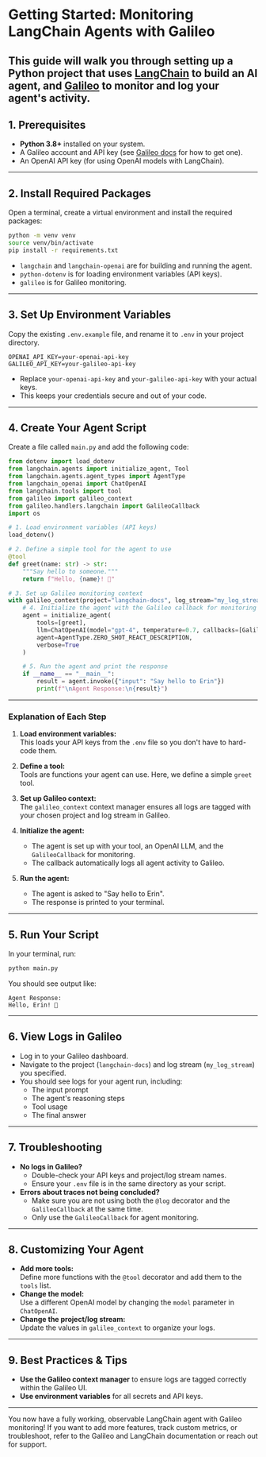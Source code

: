 # Getting Started: Monitoring LangChain Agents with Galileo

This guide will walk you through setting up a Python project that uses [LangChain](https://python.langchain.com/) to build an AI agent, and [Galileo](https://www.rungalileo.io/) to monitor and log your agent's activity.
---

## 1. Prerequisites

- **Python 3.8+** installed on your system.
- A Galileo account and API key (see [Galileo docs](https://docs.rungalileo.io/) for how to get one).
- An OpenAI API key (for using OpenAI models with LangChain).

---

## 2. Install Required Packages

Open a terminal, create a virtual environment and install the required packages:

```sh
python -m venv venv
source venv/bin/activate
pip install -r requirements.txt
```

- `langchain` and `langchain-openai` are for building and running the agent.
- `python-dotenv` is for loading environment variables (API keys).
- `galileo` is for Galileo monitoring.

---

## 3. Set Up Environment Variables

Copy the existing `.env.example` file, and rename it to `.env` in your project directory. 

```
OPENAI_API_KEY=your-openai-api-key
GALILEO_API_KEY=your-galileo-api-key
```

- Replace `your-openai-api-key` and `your-galileo-api-key` with your actual keys.
- This keeps your credentials secure and out of your code.

---

## 4. Create Your Agent Script

Create a file called `main.py` and add the following code:

```python
from dotenv import load_dotenv
from langchain.agents import initialize_agent, Tool
from langchain.agents.agent_types import AgentType
from langchain_openai import ChatOpenAI
from langchain.tools import tool
from galileo import galileo_context
from galileo.handlers.langchain import GalileoCallback
import os

# 1. Load environment variables (API keys)
load_dotenv()

# 2. Define a simple tool for the agent to use
@tool
def greet(name: str) -> str:
    """Say hello to someone."""
    return f"Hello, {name}! 👋"

# 3. Set up Galileo monitoring context
with galileo_context(project="langchain-docs", log_stream="my_log_stream"):
    # 4. Initialize the agent with the Galileo callback for monitoring
    agent = initialize_agent(
        tools=[greet],
        llm=ChatOpenAI(model="gpt-4", temperature=0.7, callbacks=[GalileoCallback()]),
        agent=AgentType.ZERO_SHOT_REACT_DESCRIPTION,
        verbose=True
    )

    # 5. Run the agent and print the response
    if __name__ == "__main__":
        result = agent.invoke({"input": "Say hello to Erin"})
        print(f"\nAgent Response:\n{result}")
```

---

### Explanation of Each Step

1. **Load environment variables:**  
   This loads your API keys from the `.env` file so you don't have to hard-code them.

2. **Define a tool:**  
   Tools are functions your agent can use. Here, we define a simple `greet` tool.

3. **Set up Galileo context:**  
   The `galileo_context` context manager ensures all logs are tagged with your chosen project and log stream in Galileo.

4. **Initialize the agent:**  
   - The agent is set up with your tool, an OpenAI LLM, and the `GalileoCallback` for monitoring.
   - The callback automatically logs all agent activity to Galileo.

5. **Run the agent:**  
   - The agent is asked to "Say hello to Erin".
   - The response is printed to your terminal.

---

## 5. Run Your Script

In your terminal, run:

```sh
python main.py
```

You should see output like:

```
Agent Response:
Hello, Erin! 👋
```

---

## 6. View Logs in Galileo

- Log in to your Galileo dashboard.
- Navigate to the project (`langchain-docs`) and log stream (`my_log_stream`) you specified.
- You should see logs for your agent run, including:
  - The input prompt
  - The agent's reasoning steps
  - Tool usage
  - The final answer

---

## 7. Troubleshooting

- **No logs in Galileo?**
  - Double-check your API keys and project/log stream names.
  - Ensure your `.env` file is in the same directory as your script.
- **Errors about traces not being concluded?**
  - Make sure you are not using both the `@log` decorator and the `GalileoCallback` at the same time.
  - Only use the `GalileoCallback` for agent monitoring.

---

## 8. Customizing Your Agent

- **Add more tools:**  
  Define more functions with the `@tool` decorator and add them to the `tools` list.
- **Change the model:**  
  Use a different OpenAI model by changing the `model` parameter in `ChatOpenAI`.
- **Change the project/log stream:**  
  Update the values in `galileo_context` to organize your logs.

---

## 9. Best Practices & Tips

- **Use the Galileo context manager** to ensure logs are tagged correctly within the Galileo UI.
- **Use environment variables** for all secrets and API keys.

---

You now have a fully working, observable LangChain agent with Galileo monitoring!
If you want to add more features, track custom metrics, or troubleshoot, refer to the Galileo and LangChain documentation or reach out for support.

